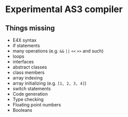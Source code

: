 # Experimental AS3 compiler


## Things missing

- E4X syntax
- if statements
- many operations (e.g. `&&` `||` `<<` `>>` and such)
- loops
- interfaces
- abstract classes
- class members
- array indexing
- array initializing (e.g. `[1, 2, 3, 4]`)
- switch statements
- Code generation
- Type checking
- Floating point numbers
- Booleans